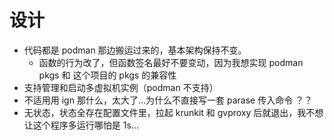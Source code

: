# 设计

- 代码都是 podman 那边搬运过来的，基本架构保持不变。
  - 函数的行为改了，但函数签名最好不要变动，因为我想实现 podman pkgs 和 这个项目的 pkgs 的兼容性
- 支持管理和启动多虚拟机实例（podman 不支持）
- 不适用用 ign 那什么，太大了...为什么不直接写一套 parase 传入命令 ？？
- 无状态，状态全存在配置文件里，拉起 krunkit 和 gvproxy 后就退出，我不想让这个程序多运行哪怕是 1s...
